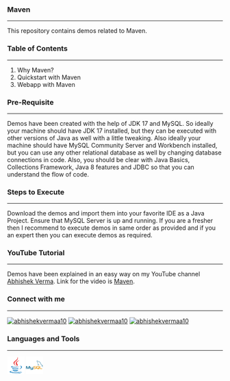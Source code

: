 <h3 style="text-align: left;">Maven</h3>
<hr>
<p style="text-align: left;">
  This repository contains demos related to Maven.
</p>

<h3 style="text-align: left;">Table of Contents</h3>
<hr>
<ol style="text-align: left;">
  <li>Why Maven?</li>
  <li>Quickstart with Maven</li>
  <li>Webapp with Maven</li>
</ol>

<h3 style="text-align: left;">Pre-Requisite</h3>
<hr>
<p style="text-align: left;">
  Demos have been created with the help of JDK 17 and MySQL. So ideally your machine should have JDK 17 installed, but they can be executed with other versions of Java as well with a little tweaking. Also ideally your machine should have MySQL Community Server and Workbench installed, but you can use any other relational database as well by changing database connections in code. Also, you should be clear with Java Basics, Collections Framework, Java 8 features and JDBC so that you can understand the flow of code.
</p>

<h3 style="text-align: left;">Steps to Execute</h3>
<hr>
<p style="text-align: left;">
  Download the demos and import them into your favorite IDE as a Java Project. Ensure that MySQL Server is up and running. If you are a fresher then I recommend to execute demos in same order as provided and if you an expert then you can execute demos as required.
</p>

<h3 style="text-align: left;">YouTube Tutorial</h3>
<hr>
<p style="text-align: left;">
    Demos have been explained in an easy way on my YouTube channel <a
    href="https://www.youtube.com/@abhishekvermaa10?sub_confirmation=1" target="_blank">Abhishek Verma</a>. Link for
the
video is <a href="https://www.youtube.com/playlist?list=PLJDwhlqmpSfMNgiOg0xyg4hVsPcJUh4jE" target="_blank">Maven</a>.
</p>

<h3 align="left">Connect with me</h3>
<hr>
<p align="left">
    <a href="https://linkedin.com/in/abhishekvermaa10" target="blank"><img align="center"
            src="https://raw.githubusercontent.com/rahuldkjain/github-profile-readme-generator/master/src/images/icons/Social/linked-in-alt.svg"
            alt="abhishekvermaa10" height="30" width="40" /></a>
    <a href="https://www.youtube.com/@abhishekvermaa10?sub_confirmation=1" target="blank"><img align="center"
            src="https://raw.githubusercontent.com/rahuldkjain/github-profile-readme-generator/master/src/images/icons/Social/youtube.svg"
            alt="abhishekvermaa10" height="30" width="40" /></a>
    <a href="https://instagram.com/abhishekvermaa10" target="blank"><img align="center"
            src="https://raw.githubusercontent.com/rahuldkjain/github-profile-readme-generator/master/src/images/icons/Social/instagram.svg"
            alt="abhishekvermaa10" height="30" width="40" /></a>
</p>

<h3 style="text-align: left;">Languages and Tools</h3>
<hr>
<p style="text-align: left;">
  <a href="https://www.java.com" target="_blank" rel="noreferrer"><img src="https://raw.githubusercontent.com/devicons/devicon/master/icons/java/java-original.svg" alt="java" width="40" height="40"/></a>
  <a href="https://www.mysql.com/" target="_blank" rel="noreferrer"> <img src="https://raw.githubusercontent.com/devicons/devicon/master/icons/mysql/mysql-original-wordmark.svg" alt="mysql" width="40" height="40"/> </a>
</p>
